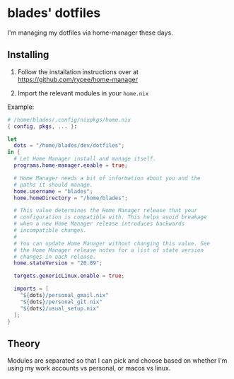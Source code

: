 # blades' dotfiles

I'm managing my dotfiles via home-manager these days.

## Installing

1) Follow the installation instructions over at https://github.com/rycee/home-manager

2) Import the relevant modules in your `home.nix`

Example:

``` nix
# /home/blades/.config/nixpkgs/home.nix
{ config, pkgs, ... }:

let
  dots = "/home/blades/dev/dotfiles";
in {
  # Let Home Manager install and manage itself.
  programs.home-manager.enable = true;

  # Home Manager needs a bit of information about you and the
  # paths it should manage.
  home.username = "blades";
  home.homeDirectory = "/home/blades";

  # This value determines the Home Manager release that your
  # configuration is compatible with. This helps avoid breakage
  # when a new Home Manager release introduces backwards
  # incompatible changes.
  #
  # You can update Home Manager without changing this value. See
  # the Home Manager release notes for a list of state version
  # changes in each release.
  home.stateVersion = "20.09";

  targets.genericLinux.enable = true;

  imports = [
	"${dots}/personal_gmail.nix"
	"${dots}/personal_git.nix"
	"${dots}/usual_setup.nix"
  ];
}
```

## Theory

Modules are separated so that I can pick and choose based on whether I'm using my work accounts vs personal, or macos vs linux.
